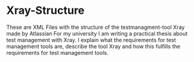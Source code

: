 # Xray-Structure
These are XML Files with the structure of the testmanagment-tool Xray made by Atlassian
For my university I am writing a practical thesis about test management with Xray. 
I explain what the requirements for test management tools are, describe the tool Xray 
and how this fulfills the requirements for test management tools.
